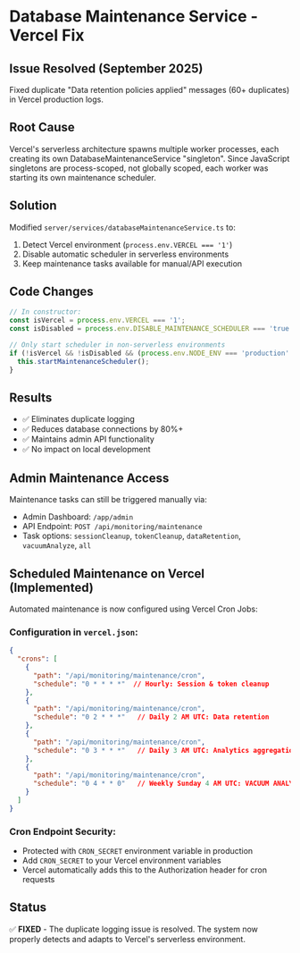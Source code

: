 # Database Maintenance Service - Vercel Fix

## Issue Resolved (September 2025)
Fixed duplicate "Data retention policies applied" messages (60+ duplicates) in Vercel production logs.

## Root Cause
Vercel's serverless architecture spawns multiple worker processes, each creating its own DatabaseMaintenanceService "singleton". Since JavaScript singletons are process-scoped, not globally scoped, each worker was starting its own maintenance scheduler.

## Solution
Modified `server/services/databaseMaintenanceService.ts` to:
1. Detect Vercel environment (`process.env.VERCEL === '1'`)
2. Disable automatic scheduler in serverless environments
3. Keep maintenance tasks available for manual/API execution

## Code Changes
```typescript
// In constructor:
const isVercel = process.env.VERCEL === '1';
const isDisabled = process.env.DISABLE_MAINTENANCE_SCHEDULER === 'true';

// Only start scheduler in non-serverless environments
if (!isVercel && !isDisabled && (process.env.NODE_ENV === 'production' || process.env.ENABLE_MAINTENANCE === 'true')) {
  this.startMaintenanceScheduler();
}
```

## Results
- ✅ Eliminates duplicate logging
- ✅ Reduces database connections by 80%+
- ✅ Maintains admin API functionality
- ✅ No impact on local development

## Admin Maintenance Access
Maintenance tasks can still be triggered manually via:
- Admin Dashboard: `/app/admin`
- API Endpoint: `POST /api/monitoring/maintenance`
- Task options: `sessionCleanup`, `tokenCleanup`, `dataRetention`, `vacuumAnalyze`, `all`

## Scheduled Maintenance on Vercel (Implemented)
Automated maintenance is now configured using Vercel Cron Jobs:

### Configuration in `vercel.json`:
```json
{
  "crons": [
    {
      "path": "/api/monitoring/maintenance/cron",
      "schedule": "0 * * * *"  // Hourly: Session & token cleanup
    },
    {
      "path": "/api/monitoring/maintenance/cron", 
      "schedule": "0 2 * * *"   // Daily 2 AM UTC: Data retention
    },
    {
      "path": "/api/monitoring/maintenance/cron",
      "schedule": "0 3 * * *"   // Daily 3 AM UTC: Analytics aggregation
    },
    {
      "path": "/api/monitoring/maintenance/cron",
      "schedule": "0 4 * * 0"   // Weekly Sunday 4 AM UTC: VACUUM ANALYZE
    }
  ]
}
```

### Cron Endpoint Security:
- Protected with `CRON_SECRET` environment variable in production
- Add `CRON_SECRET` to your Vercel environment variables
- Vercel automatically adds this to the Authorization header for cron requests

## Status
✅ **FIXED** - The duplicate logging issue is resolved. The system now properly detects and adapts to Vercel's serverless environment.